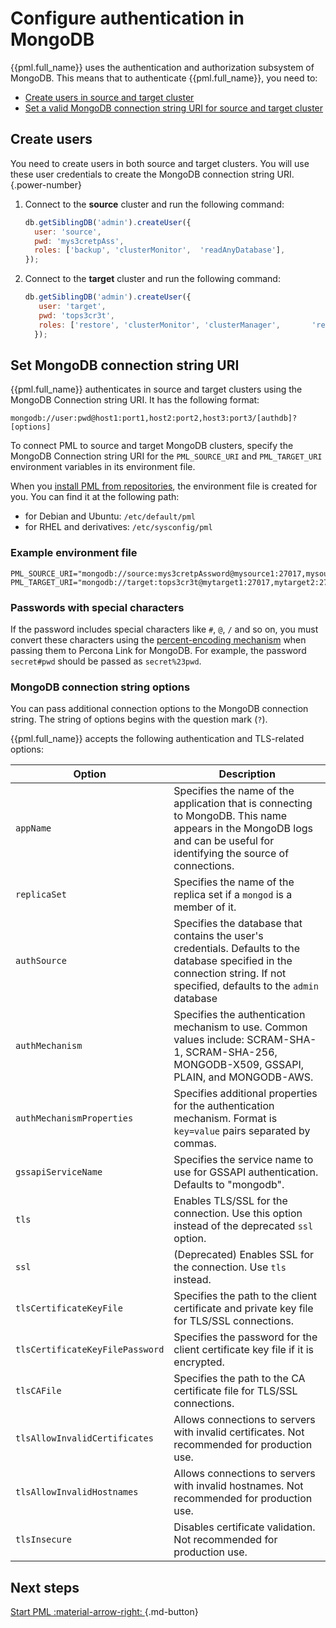 # Configure authentication in MongoDB

{{pml.full_name}} uses the authentication and authorization subsystem of MongoDB. This means that to authenticate {{pml.full_name}}, you need to:

* [Create users in source and target cluster](#create-users)
* [Set a valid MongoDB connection string URI for source and target cluster](#set-mongodb-connection-string-uri)

## Create users

You need to create users in both source and target clusters. You will use these user credentials to create the MongoDB connection string URI.
{.power-number}

1. Connect to the **source** cluster and run the following command:

    ```javascript
    db.getSiblingDB('admin').createUser({
      user: 'source',
      pwd: 'mys3cretpAss',
      roles: ['backup', 'clusterMonitor',  'readAnyDatabase'],
    });
    ```

2. Connect to the **target** cluster and run the following command:

    ```javascript
    db.getSiblingDB('admin').createUser({
       user: 'target',
       pwd: 'tops3cr3t',
       roles: ['restore', 'clusterMonitor', 'clusterManager',       'readWriteAnyDatabase'],
      });
    ```

## Set MongoDB connection string URI

{{pml.full_name}} authenticates in source and target clusters using the MongoDB Connection string URI. It has the following format:

```
mongodb://user:pwd@host1:port1,host2:port2,host3:port3/[authdb]?[options]
```

To connect PML to source and target MongoDB clusters, specify the MongoDB Connection string URI for the `PML_SOURCE_URI` and `PML_TARGET_URI` environment variables in its environment file. 

When you [install PML from repositories](repos.md), the environment file is created for you. You can find it at the following path:

* for Debian and Ubuntu: `/etc/default/pml`
* for RHEL and derivatives: `/etc/sysconfig/pml`

### Example environment file 

```{.text .no-copy}
PML_SOURCE_URI="mongodb://source:mys3cretpAssword@mysource1:27017,mysource2:27017,mysource3:27017/"
PML_TARGET_URI="mongodb://target:tops3cr3t@mytarget1:27017,mytarget2:27017,mytarget3:27017/"
```

### Passwords with special characters

If the password includes special characters like `#`, `@`, `/` and so on, you must convert these characters using the [percent-encoding mechanism](https://datatracker.ietf.org/doc/html/rfc3986#section-2.1) when passing them to Percona Link for MongoDB. For example, the password `secret#pwd` should be passed as `secret%23pwd`.

### MongoDB connection string options

You can pass additional connection options to the MongoDB connection string. The string of options begins with the question mark (`?`).

{{pml.full_name}} accepts the following authentication and TLS-related options:

| Option | Description |
|--------|-------------|
| `appName` | Specifies the name of the application that is connecting to MongoDB. This name appears in the MongoDB logs and can be useful for identifying the source of connections. |
| `replicaSet` | Specifies the name of the replica set if a `mongod` is a member of it. |
| `authSource` | Specifies the database that contains the user's credentials. Defaults to the database specified in the connection string. If not specified, defaults to the `admin` database|
| `authMechanism` | Specifies the authentication mechanism to use. Common values include: SCRAM-SHA-1, SCRAM-SHA-256, MONGODB-X509, GSSAPI, PLAIN, and MONGODB-AWS. |
| `authMechanismProperties` | Specifies additional properties for the authentication mechanism. Format is `key=value` pairs separated by commas. |
| `gssapiServiceName` | Specifies the service name to use for GSSAPI authentication. Defaults to "mongodb". |
| `tls` | Enables TLS/SSL for the connection. Use this option instead of the deprecated `ssl` option. |
| `ssl` | (Deprecated) Enables SSL for the connection. Use `tls` instead. |
| `tlsCertificateKeyFile` | Specifies the path to the client certificate and private key file for TLS/SSL connections. |
| `tlsCertificateKeyFilePassword` | Specifies the password for the client certificate key file if it is encrypted. |
| `tlsCAFile` | Specifies the path to the CA certificate file for TLS/SSL connections. |
| `tlsAllowInvalidCertificates` | Allows connections to servers with invalid certificates. Not recommended for production use. |
| `tlsAllowInvalidHostnames` | Allows connections to servers with invalid hostnames. Not recommended for production use. |
| `tlsInsecure` | Disables certificate validation. Not recommended for production use. |

## Next steps 

[Start PML :material-arrow-right: ](start-pml.md){.md-button}